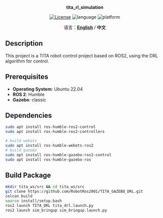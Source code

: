 <p align="center"><strong>tita_rl_simulation</strong></p>
<p align="center"><a href="https://github.com/${YOUR_GIT_REPOSITORY}/blob/main/LICENSE"><img alt="License" src="https://img.shields.io/badge/License-Apache%202.0-orange"/></a>
<img alt="language" src="https://img.shields.io/badge/language-c++-red"/>
<img alt="platform" src="https://img.shields.io/badge/platform-linux-l"/>
</p>
<p align="center">
    语言：<a href="./docs/docs_en/README_EN.md"><strong>English</strong></a> / <strong>中文</strong>
</p>

## Description

This project is a TITA robot control project based on ROS2, using the DRL algorithm for control.

## Prerequisites

- **Operating System**: Ubuntu 22.04
- **ROS 2**: Humble
- **Gazebo**: classic

## Dependencies

```bash
sudo apt install ros-humble-ros2-control
sudo apt install ros-humble-ros2-controllers

# build webots
sudo apt install ros-humble-webots-ros2
# build gazebo
sudo apt install ros-humble-gazebo-ros2-control
sudo apt install ros-humble-gazebo-ros
```

## Build Package

```bash
mkdir tita_ws/src && cd tita_ws/src
git clone https://github.com/RobotRos2001/TITA_GAZEBO_DRL.git
colcon build
source install/setup.bash
ros2 launch TITA_DRL tita_drl.launch.py
ros2 launch sim_bringup sim_bringup.launch.py
```
